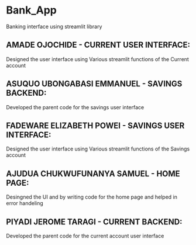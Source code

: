# Bank_App
Banking interface using streamlit library
## AMADE OJOCHIDE - CURRENT USER INTERFACE: 
Designed the user interface using Various streamlit functions of the Current account

## ASUQUO UBONGABASI EMMANUEL - SAVINGS BACKEND: 
Developed the parent code for the savings user interface 


## FADEWARE ELIZABETH POWEI - SAVINGS  USER INTERFACE:
Designed the user interface using Various streamlit functions of the Savings account

## AJUDUA CHUKWUFUNANYA SAMUEL - HOME PAGE:
Desingned the UI and by writing code for the home page and helped in error handeling 

## PIYADI JEROME TARAGI - CURRENT BACKEND:
Developed the parent code for the current account user interface 
